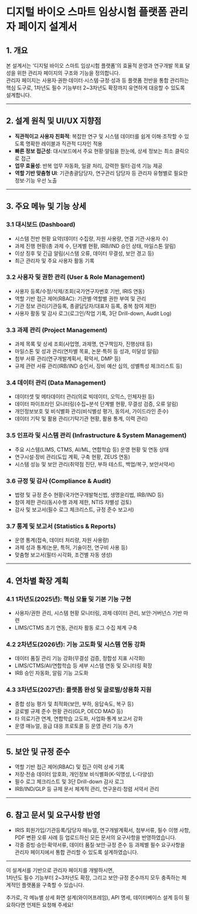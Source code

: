 # 디지털 바이오 스마트 임상시험 플랫폼 관리자 페이지 설계서

## 1. 개요
본 설계서는 ‘디지털 바이오 스마트 임상시험 플랫폼’의 효율적 운영과 연구개발 목표 달성을 위한 관리자 페이지의 구조와 기능을 정의합니다.  
관리자 페이지는 사용자·권한·데이터·시스템·규정·성과 등 플랫폼 전반을 통합 관리하는 핵심 도구로, 1차년도 필수 기능부터 2~3차년도 확장까지 유연하게 대응할 수 있도록 설계합니다.

---

## 2. 설계 원칙 및 UI/UX 지향점
- **직관적이고 사용자 친화적**: 복잡한 연구 및 시스템 데이터를 쉽게 이해·조작할 수 있도록 명확한 레이블과 직관적 디자인 적용
- **빠른 정보 접근성**: 대시보드에서 주요 현황·알림을 한눈에, 상세 정보는 최소 클릭으로 접근
- **업무 효율성**: 반복 업무 자동화, 일괄 처리, 강력한 필터·검색 기능 제공
- **역할 기반 맞춤형 UI**: 기관총괄담당자, 연구관리 담당자 등 관리자 유형별로 필요한 정보·기능 우선 노출

---

## 3. 주요 메뉴 및 기능 상세

### 3.1 대시보드 (Dashboard)
- 시스템 전반 현황 요약(데이터 수집량, 자원 사용량, 연결 기관·사용자 수)
- 과제 진행 현황(총 과제 수, 단계별 현황, IRB/IND 승인 상태, 마일스톤 알림)
- 이상 징후 및 긴급 알림(시스템 오류, 데이터 무결성, 보안 경고 등)
- 최근 관리자 및 주요 사용자 활동 기록

### 3.2 사용자 및 권한 관리 (User & Role Management)
- 사용자 등록/수정/삭제/조회(국가연구자번호 기반, IRIS 연동)
- 역할 기반 접근 제어(RBAC): 기관별·역할별 권한 부여 및 관리
- 기관 정보 관리(기관등록, 총괄담당자/대표자 등록, 중복 참여 제한)
- 사용자 활동 및 감사 로그(로그인/작업 기록, 3단 Drill-down, Audit Log)

### 3.3 과제 관리 (Project Management)
- 과제 목록 및 상세 조회(사업명, 과제명, 연구책임자, 진행상태 등)
- 마일스톤 및 성과 관리(연차별 목표, 논문·특허 등 성과, 미달성 알림)
- 첨부 서류 관리(연구개발계획서, 확약서, DMP 등)
- 규제 관련 서류 관리(IRB/IND 승인서, 장비 예산 심의, 성별특성 체크리스트 등)

### 3.4 데이터 관리 (Data Management)
- 데이터셋 및 메타데이터 관리(의료 빅데이터, 오믹스, 인체자원 등)
- 데이터 파이프라인 모니터링(수집~분석 단계별 현황, 무결성 검증, 오류 알림)
- 개인정보보호 및 비식별화 관리(비식별성 평가, 동의서, 가이드라인 준수)
- 데이터 기탁 및 활용 관리(기탁기관 현황, 활용 통계, 이력 관리)

### 3.5 인프라 및 시스템 관리 (Infrastructure & System Management)
- 주요 시스템(LIMS, CTMS, AI/ML, 연합학습 등) 운영 현황 및 연동 상태
- 연구시설·장비 관리(도입 계획, 구축 현황, ZEUS 연동)
- 시스템 성능 및 보안 관리(취약점 진단, 부하 테스트, 백업/복구, 보안서약서)

### 3.6 규정 및 감사 (Compliance & Audit)
- 법령 및 규정 준수 현황(국가연구개발혁신법, 생명윤리법, IRB/IND 등)
- 참여 제한 관리(동시수행 과제 제한, NTIS 차별성 검토)
- 감사 및 보고서(필수 로그 체크리스트, 규정 준수 보고서)

### 3.7 통계 및 보고서 (Statistics & Reports)
- 운영 통계(접속, 데이터 처리량, 자원 사용량)
- 과제 성과 통계(논문, 특허, 기술이전, 연구비 사용 등)
- 맞춤형 보고서(필터·시각화, 조건별 자동 생성)

---

## 4. 연차별 확장 계획

### 4.1 1차년도(2025년): 핵심 모듈 및 기본 기능 구현
- 사용자/권한 관리, 시스템 현황 모니터링, 과제·데이터 관리, 보안·거버넌스 기반 마련
- LIMS/CTMS 초기 연동, 관리자 활동 로그 수집 체계 구축

### 4.2 2차년도(2026년): 기능 고도화 및 시스템 연동 강화
- 데이터 품질 관리 기능 강화(무결성 검증, 정합성 지표 시각화)
- LIMS/CTMS/AI/연합학습 등 세부 시스템 연동 및 모니터링 확장
- IRB 승인 자동화, 알림 기능 고도화

### 4.3 3차년도(2027년): 플랫폼 완성 및 글로벌/상용화 지원
- 종합 성능 평가 및 최적화(보안, 부하, 응답속도, 복구 등)
- 글로벌 규제 준수 현황 관리(GLP, OECD MAD 등)
- 타 의료기관 연계, 연합학습 고도화, 사업화·통계 보고서 강화
- 운영 매뉴얼, 응급 대응 프로토콜 등 운영 관리 기능 추가

---

## 5. 보안 및 규정 준수
- 역할 기반 접근 제어(RBAC) 및 접근 이력 상세 기록
- 저장·전송 데이터 암호화, 개인정보 비식별화(K-익명성, L-다양성)
- 필수 로그 체크리스트 및 3단 Drill-down 감사 로그
- IRB/IND/GLP 등 규제 문서 체계적 관리, 연구윤리·청렴 서약서 관리

---

## 6. 참고 문서 및 요구사항 반영
- IRIS 회원가입/기관등록/담당자 매뉴얼, 연구개발계획서, 첨부서류, 필수 이행 사항, PDF 변환 오류 사례 등 업로드하신 모든 문서의 요구사항을 반영하였습니다.
- 각종 증빙·승인·확약서류, 데이터 품질·보안·규정 준수 등 과제별 필수 요구사항을 관리자 페이지에서 통합 관리할 수 있도록 설계하였습니다.

---

이 설계서를 기반으로 관리자 페이지를 개발하시면,  
1차년도 필수 기능부터 2~3차년도 확장, 그리고 보안·규정 준수까지 모두 충족하는 체계적인 플랫폼을 구축할 수 있습니다.

추가로, 각 메뉴별 상세 화면 설계(와이어프레임), API 명세, 데이터베이스 설계 등이 필요하다면 언제든 요청해 주세요!